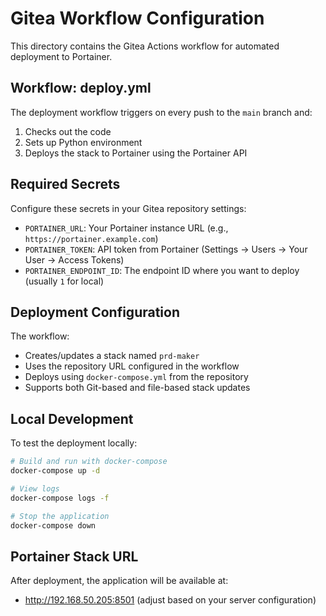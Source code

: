 # Gitea Workflow Configuration

This directory contains the Gitea Actions workflow for automated deployment to Portainer.

## Workflow: deploy.yml

The deployment workflow triggers on every push to the `main` branch and:

1. Checks out the code
2. Sets up Python environment
3. Deploys the stack to Portainer using the Portainer API

## Required Secrets

Configure these secrets in your Gitea repository settings:

- `PORTAINER_URL`: Your Portainer instance URL (e.g., `https://portainer.example.com`)
- `PORTAINER_TOKEN`: API token from Portainer (Settings → Users → Your User → Access Tokens)
- `PORTAINER_ENDPOINT_ID`: The endpoint ID where you want to deploy (usually `1` for local)

## Deployment Configuration

The workflow:
- Creates/updates a stack named `prd-maker`
- Uses the repository URL configured in the workflow
- Deploys using `docker-compose.yml` from the repository
- Supports both Git-based and file-based stack updates

## Local Development

To test the deployment locally:

```bash
# Build and run with docker-compose
docker-compose up -d

# View logs
docker-compose logs -f

# Stop the application
docker-compose down
```

## Portainer Stack URL

After deployment, the application will be available at:
- http://192.168.50.205:8501 (adjust based on your server configuration)